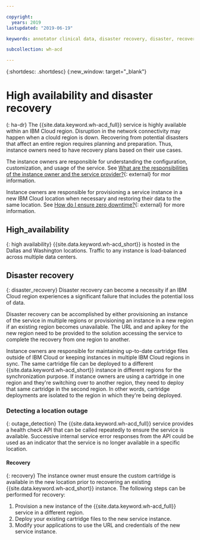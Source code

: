 ```yaml
---

copyright:
  years: 2019
lastupdated: "2019-06-19"

keywords: annotator clinical data, disaster recovery, disaster, recovery

subcollection: wh-acd

---
```


{:shortdesc: .shortdesc}
{:new_window: target="_blank"}

# High availability and disaster recovery
(: ha-dr}
The {{site.data.keyword.wh-acd_full}} service is highly available within an IBM Cloud region. Disruption in the network connectivity may happen when a clould region is down. Recovering from potential disasters that affect an entire region requires planning and preparation. Thus, instance owners need to have  recovery plans based on their use cases. 

The instance owners are responsible for understanding the configuration, customization, and usage of the service. See [What are the responsibilities of the instance owner and the service provider?](/docs/overview?topic=overview-shared-responsibilities){: external} for mor information.

Instance owners are responsible for provisioning a service instance in a new IBM Cloud location when necessary and restoring their data to the same location.  See [How do I ensure zero downtime?](/docs/overview?topic=overview-zero-downtime#zero-downtime){: external} for more information.


## High_availability
{: high availability}
{{site.data.keyword.wh-acd_short}} is hosted in the Dallas and Washington locations.  Traffic to any instance is load-balanced across multiple data centers.


## Disaster recovery
{: disaster_recovery}
Disaster recovery can become a necessity if an IBM Cloud region experiences a significant failure that includes the potential loss of data. 

Disaster recovery can be accomplished by either provisioning an instance of the service in multiple regions or provisioning an instance in a new region if an existing region becomes unavailable.  The URL and and apikey for the new region need to be provided to the solution accessing the service to complete the recovery from one region to another.

Instance owners are responsible for maintaining up-to-date cartridge files outside of IBM Cloud or keeping instances in multiple IBM Cloud regions in sync. The same cartridge file can be deployed to a different {{site.data.keyword.wh-acd_short}} instance in different regions for the synchronization purpose. If instance owners are using a cartridge in one region and they're switching over to another region, they need to deploy that same cartridge in the second region. In other words, cartridge deployments are isolated to the region in which they're being deployed.


### Detecting a location outage
{: outage_detection}
The {{site.data.keyword.wh-acd_full}} service provides a health check API that can be called repeatedly to ensure the service is available.  Successive internal service error responses from the API could be used as an indicator that the service is no longer available in a specific location.


#### Recovery
{: recovery}
The instance owner must ensure the custom cartridge is available in the new location prior to recovering an existing {{site.data.keyword.wh-acd_short}} instance. The following steps can be performed for recovery:

  1.  Provision a new instance of the {{site.data.keyword.wh-acd_full}} service in a different region.
  2.  Deploy your existing cartridge files to the new service instance.
  3.  Modify your applications to use the URL and credentials of the new service instance.

